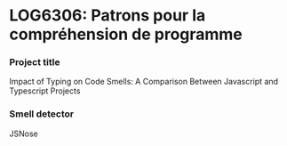 # LOG6306: Patrons pour la compréhension de programme

### Project title
Impact of Typing on Code Smells: A Comparison Between Javascript and Typescript Projects

### Smell detector
JSNose
